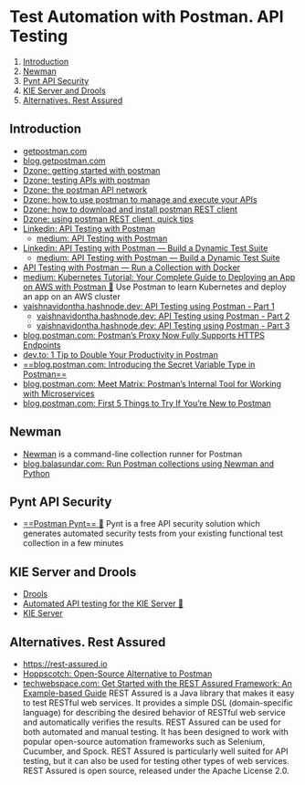 # Test Automation with Postman. API Testing

1. [Introduction](#introduction)
2. [Newman](#newman)
3. [Pynt API Security](#pynt-api-security)
4. [KIE Server and Drools](#kie-server-and-drools)
5. [Alternatives. Rest Assured](#alternatives-rest-assured)

## Introduction

- [getpostman.com](https://www.getpostman.com/)
- [blog.getpostman.com](https://blog.getpostman.com/)
- [Dzone: getting started with postman](https://dzone.com/articles/getting-started-with-postman)
- [Dzone: testing APIs with postman](https://dzone.com/articles/testing-apis-with-postman)
- [Dzone: the postman API network](https://dzone.com/articles/the-postman-api-network)
- [Dzone: how to use postman to manage and execute your APIs](https://dzone.com/articles/how-to-use-postman-to-manage-and-execute-your-apis)
- [Dzone: how to download and install postman REST client](https://dzone.com/articles/how-to-download-and-install-postman-rest-client-so)
- [Dzone: using postman REST client, quick tips](https://dzone.com/articles/using-postman-rest-client-cleverly-some-quick-tips)
- [Linkedin: API Testing with Postman](https://www.linkedin.com/pulse/api-testing-postman-michael-montgomery/)
    - [medium: API Testing with Postman](https://medium.com/@michaelkm03/rest-api-test-automation-with-postman-jenkins-1-of-3-860edf3c2a45)
- [Linkedin: API Testing with Postman — Build a Dynamic Test Suite](https://www.linkedin.com/pulse/api-testing-postman-build-dynamic-test-suite-michael-montgomery/)
    - [medium: API Testing with Postman — Build a Dynamic Test Suite](https://medium.com/@michaelkm03/api-testing-with-postman-build-a-dynamic-test-suite-e874f4d78e69)
- [API Testing with Postman — Run a Collection with Docker](https://www.linkedin.com/pulse/api-testing-postman-run-collection-docker-michael-montgomery/)
- [medium: Kubernetes Tutorial: Your Complete Guide to Deploying an App on AWS with Postman 🌟](https://medium.com/better-practices/kubernetes-tutorial-b6f302a67426) Use Postman to learn Kubernetes and deploy an app on an AWS cluster
- [vaishnavidontha.hashnode.dev: API Testing using Postman - Part 1](https://vaishnavidontha.hashnode.dev/api-testing-using-postman-part-1)
    - [vaishnavidontha.hashnode.dev: API Testing using Postman - Part 2](https://vaishnavidontha.hashnode.dev/api-testing-using-postman-part-2)
    - [vaishnavidontha.hashnode.dev: API Testing using Postman - Part 3](https://vaishnavidontha.hashnode.dev/api-testing-using-postman-part-3)
- [blog.postman.com: Postman’s Proxy Now Fully Supports HTTPS Endpoints](https://blog.postman.com/postmans-proxy-now-fully-supports-https-endpoints/)
- [dev.to: 1 Tip to Double Your Productivity in Postman](https://dev.to/jburroughs/1-tip-to-double-your-productivity-using-postman-3bdm)
- [==blog.postman.com: Introducing the Secret Variable Type in Postman==](https://blog.postman.com/introducing-secret-variable-type-in-postman/)
- [blog.postman.com: Meet Matrix: Postman’s Internal Tool for Working with Microservices](https://blog.postman.com/matrix-postman-internal-tool-microservices/)
- [blog.postman.com: First 5 Things to Try If You’re New to Postman](https://blog.postman.com/postman-first-5-things-to-try/)

## Newman

- [Newman](https://github.com/postmanlabs/newman) is a command-line collection runner for Postman
- [blog.balasundar.com: Run Postman collections using Newman and Python](https://blog.balasundar.com/run-postman-collections-using-newman-and-python)

## Pynt API Security

- [==Postman Pynt== 🌟](https://www.postman.com/pynt-io/workspace/pynt/overview) Pynt is a free API security solution which generates automated security tests from your existing functional test collection in a few minutes

## KIE Server and Drools

- [Drools](https://www.drools.org/)
- [Automated API testing for the KIE Server 🌟](https://developers.redhat.com/blog/2020/05/01/automated-api-testing-for-the-kie-server/)
- [KIE Server](https://registry.hub.docker.com/r/jboss/kie-server/)

## Alternatives. Rest Assured

- https://rest-assured.io 
- [Hoppscotch: Open-Source Alternative to Postman](https://hoppscotch.io)
- [techwebspace.com: Get Started with the REST Assured Framework: An Example-based Guide](https://www.techwebspace.com/get-started-with-the-rest-assured-framework-an-example-based-guide/) REST Assured is a Java library that makes it easy to test RESTful web services. It provides a simple DSL (domain-specific language) for describing the desired behavior of RESTful web service and automatically verifies the results. REST Assured can be used for both automated and manual testing. It has been designed to work with popular open-source automation frameworks such as Selenium, Cucumber, and Spock. REST Assured is particularly well suited for API testing, but it can also be used for testing other types of web services. REST Assured is open source, released under the Apache License 2.0.